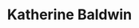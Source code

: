 ---
title: "Katherine Baldwin"
presenter_id: katherine_baldwin
permalink: /member_full_publications/katherine_baldwin
layout: member_all_publications
---